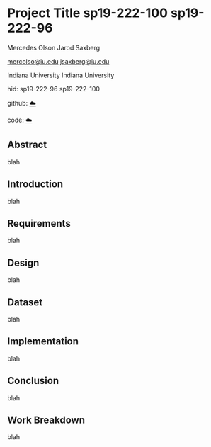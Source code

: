 # Project Title sp19-222-100 sp19-222-96

Mercedes Olson      Jarod Saxberg

mercolso@iu.edu     jsaxberg@iu.edu

Indiana University  Indiana University

hid: sp19-222-96    sp19-222-100

github: [:cloud:](https://github.com/cloudmesh-community/sp19-222-100/blob/master/project_report/report.md)

code: [:cloud:](https://github.com/cloudmesh-community/sp19-222-100/tree/master/project_code)

## Abstract

blah

## Introduction 

blah

## Requirements

blah

## Design

blah

## Dataset

blah

## Implementation

blah

## Conclusion

blah

## Work Breakdown

blah
